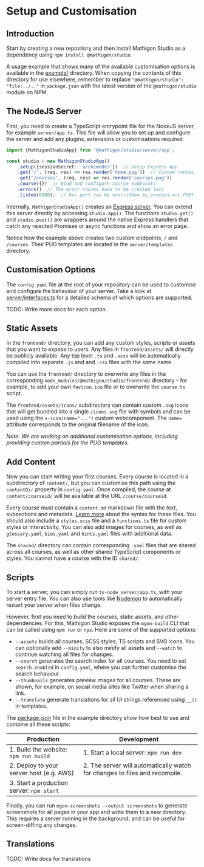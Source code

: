 # Setup and Customisation

## Introduction

Start by creating a new repository and then install Mathigon Studio as a dependency using
`npm install @mathigon/studio`.

A usage example that shows many of the available customisation options is available in the
[example/](example) directory. When copying the contents of this directory for use elsewhere,
remember to replace `"@mathigon/studio": "file:../.."` in `package.json` with the latest version
of the `@mathigon/studio` module on NPM.

## The NodeJS Server

First, you need to create a TypeScript entrypoint file for the NodeJS server, for example
`server/app.ts`. This file will allow you to set up and configure the server and add any plugins,
extensions or customisations required:

```ts
import {MathigonStudioApp} from '@mathigon/studio/server/app';

const studio = new MathigonStudioApp()
    .setup({sessionSecret: 'archimedes'})  // Setup Express App
    .get('/', (req, res) => res.render('home.pug'))  // Custom routes
    .get('/courses', (req, res) => res.render('courses.pug'))
    .course({})  // Bind and configure course endpoints
    .errors()  // The error routes have to be created last
    .listen(8080);  // Dev port can be overridden by process.env.PORT
```

Internally, `MathigonStudioApp()` creates an [Express server](https://expressjs.com/). You can
extend this server directly by accessing `studio.app()`. The functions `studio.get()` and
`studio.post()` are wrappers around the native Express handlers that catch any rejected Promises
or async functions and show an error page.

Notice how the example above creates two custom endpoints, `/` and `/courses`. Their PUG templates
are located in the `server/templates` directory.

## Customisation Options

The `config.yaml` file at the root of your repository can be used to customise and configure the
behaviour of your server. Take a look at [server/interfaces.ts](../server/interfaces.ts#L92) for a
detailed schema of which options are supported.

TODO: Write more docs for each option.

## Static Assets

In the `frontend/` directory, you can add any custom styles, scripts or assets that you want to
expose to users. Any files in `frontend/assets/` will directly be publicly available.  Any top
level `.ts` and `.scss` will be automatically compiled into separate `.js` and and `.css` files
with the same name.

You can use the `frontend/` directory to overwrite any files in the corresponding
`node_modules/@mathigon/studio/frontend/` directory – for example, to add your own `favicon.ico`
file or to overwrite the `course.ts` script.

The `frontend/assets/icons/` subdirectory can contain custom `.svg` icons that will get bundled
into a single `/icons.svg` file with symbols and can be used using the `x-icon(name="...")`
custom webcomponent. The `name=` attribute corresponds to the original filename of the icon.

_Note: We are working on additional customisation options, including providing custom partials for
the PUG templates._

## Add Content

Now you can start writing your first courses. Every course is located in a subdirectory of
`content/`, but you can customise this path using the `contentDir` property in `config.yaml`.
Once compiled, the course at `content/courseid/` will be available at the URL `/course/courseid`.

Every course must contain a `content.md` markdown file with the text, subsections and  metadata.
[Learn more](markdown.md) about the syntax for these files. You should also include a `styles.scss`
file and a `functions.ts` file for custom styles or interactivity. You can also add images for
courses, as well as `glossary.yaml`, `bios.yaml` and `hints.yaml` files with additional data.

The `shared/` directory can contain corresponding `.yaml` files that are shared across all courses,
as well as other shared TypeScript components or styles. You cannot have a course with the ID
`shared/`.

## Scripts

To start a server, you can simply run `ts-node server/app.ts`, with your server entry file. You
can also use tools like [Nodemon](https://nodemon.io/) to automatically restart your server when
files change.

However, first you need to build the courses, static assets, and other dependencies. For this,
Mathigon Studio exposes the `mgon-build` CLI that can be called using `npm run` or `npx`. Here are
some of the supported options:

* `--assets` builds all courses, SCSS styles, TS scripts and SVG icons. You can optionally add
  `--minify` to also minify all assets and `--watch` to continue watching all files for changes.
* `--search` generates the search index for all courses. You need to set `search.enabled` in
  `config.yaml`, where you can further customise the search behaviour.
* `--thumbnails` generates preview images for all courses. These are shown, for example, on social
  media sites like Twitter when sharing a link.
* `--translate` generate translations for all UI strings referenced using `__()` in templates.

The [package.json](example/package.json) file in the example directory show how best to use and
combine all these scripts:

| Production                                | Development                            |
| ----------------------------------------- | -------------------------------------- |
| 1. Build the website: `npm run build`     | 1. Start a local server: `npm run dev` |
| 2. Deploy to your server host (e.g. AWS)  | 2. The server will automatically watch for changes to files and recompile. |
| 3. Start a production server: `npm start` |                                        |

Finally, you can run `mgon-screenshots --output screenshots` to generate screenshots for all pages
in your app and write them to a new directory. This requires a server running in the background,
and can be useful for screen-diffing any changes.

## Translations

TODO: Write docs for translations
